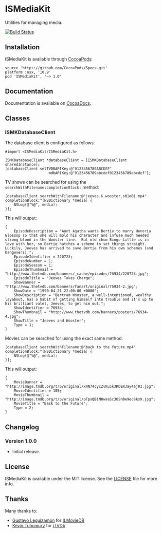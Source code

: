 ISMediaKit
==========

Utilities for managing media.

[![Build Status](https://travis-ci.org/jbmorley/ISMediaKit.svg)](https://travis-ci.org/jbmorley/ISMediaKit)

Installation
------------

ISMediaKit is available through [CocoaPods](http://cocoapods.org/):

```
source 'https://github.com/CocoaPods/Specs.git'
platform :osx, '10.9'
pod 'ISMediaKit', '~> 1.0'
```

Documentation
-------------

Documentation is available on [CocoaDocs](http://cocoadocs.org/docsets/ISMediaKit/).

Classes
-------

### ISMKDatabaseClient

The database client is configured as follows:

```objc
#import <ISMediaKit/ISMediaKit.h>

ISMKDatabaseClient *databaseClient = [ISMKDatabaseClient sharedInstance];
[databaseClient setTVDBAPIKey:@"0123456789ABCDEF"
                    mdbAPIKey:@"0123456789abcdef0123456789abcdef"];
```

TV shows can be searched for using the `searchWithFilename:completionBlock:` method:

```objc
[databaseClient searchWithFilename:@"jeeves.&.wooster.s01e01.mp4" completionBlock:^(NSDictionary *media) {
    NSLog(@"%@", media);
}];
```

This will output:

```
{
    EpisodeDescription = "Aunt Agatha wants Bertie to marry Honoria Glossop so that she will mold his character and infuse much needed strong blood in the Wooster line.  But old chum Bingo Little is in love with her, so Bertie hatches a scheme to set things straight. Luckily, Jeeves has arrived to save Bertie from his own schemes (and hangovers).";
    EpisodeIdentifier = 220723;
    EpisodeNumber = 1;
    EpisodeSeason = 1;
    EpisodeThumbnail = "http://www.thetvdb.com/banners/_cache/episodes/76934/220723.jpg";
    EpisodeTitle = "Jeeves Takes Charge";
    ShowBanner = "http://www.thetvdb.com/banners/fanart/original/76934-2.jpg";
    ShowDate = "1990-04-21 22:00:00 +0000";
    ShowDescription = "Bertram Wooster, a well-intentioned, wealthy layabout, has a habit of getting himself into trouble and it's up to his brilliant valet, Jeeves, to get him out.";
    ShowIdentifier = 76934;
    ShowThumbnail = "http://www.thetvdb.com/banners/posters/76934-4.jpg";
    ShowTitle = "Jeeves and Wooster";
    Type = 1;
}
```

Movies can be searched for using the exact same method:

```objc
[databaseClient searchWithFilename:@"back to the future.mp4" completionBlock:^(NSDictionary *media) {
    NSLog(@"%@", media);
}];
```

This will output:

```
{
    MovieBanner = "http://image.tmdb.org/t/p/original/x4N74cycZvKu5k3KDERJay4ajR3.jpg";
    MovieIdentifier = 105;
    MovieThumbnail = "http://image.tmdb.org/t/p/original/pTpxQB1N0waaSc3OSn0e9oc8kx9.jpg";
    MovieTitle = "Back to the Future";
    Type = 2;
}
```

Changelog
---------

### Version 1.0.0

- Initial release.

License
-------

ISMediaKit is available under the MIT license. See the [LICENSE](LICENSE) file for more info.

Thanks
------

Many thanks to:

- [Gustavo Leguizamon](https://github.com/goopi) for [ILMovieDB](https://github.com/WatchApp/ILMovieDB)
- [Kevin Tuhumury](https://github.com/kevintuhumury) for [iTVDb](https://github.com/kevintuhumury/itvdb)
